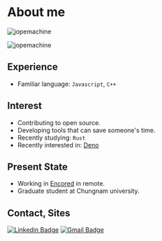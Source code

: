 # About me

<p> <img src="https://komarev.com/ghpvc/?username=jopemachine" alt="jopemachine" /> </p>

<p> <img src="https://github-readme-stats-jopemachine-deploy.vercel.app/api?username=jopemachine&count_private=true&show_icons=true" alt="jopemachine" /> </p>

## Experience 

<!-- TODO: Write more description here...  -->
<!-- * (20.03 ~ 20.08) maintenance Enertalk -->

* Familiar language: `Javascript`, `C++`

## Interest

* Contributing to open source.
* Developing tools that can save someone's time.
* Recently studying: `Rust`
* Recently interested in: [Deno](https://github.com/denoland/deno)

## Present State

* Working in [Encored](https://www.enertalk.com/home/) in remote.
* Graduate student at Chungnam university.

## Contact, Sites

[![Linkedin Badge](https://img.shields.io/badge/-LinkedIn-blue?style=flat-square&logo=Linkedin&logoColor=white&link=https://www.linkedin.com/in/gyu-bong-lee-a1a76b197/)](https://www.linkedin.com/in/gyu-bong-lee-a1a76b197/)
[![Gmail Badge](https://img.shields.io/badge/Gmail-d14836?style=flat-square&logo=Gmail&logoColor=white&link=mailto:jopemachine@gmail.com)](mailto:jopemachine@gmail.com)

